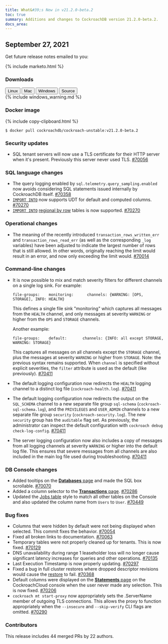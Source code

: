 ```yaml
---
title: What&#39;s New in v21.2.0-beta.2
toc: true
summary: Additions and changes to CockroachDB version 21.2.0-beta.2.
docs_area: 
---
```


## September 27, 2021

Get future release notes emailed to you:

{% include marketo.html %}

### Downloads

<div id="os-tabs" class="filters clearfix">
    <a href="https://binaries.cockroachdb.com/cockroach-v21.2.0-beta.2.linux-amd64.tgz"><button id="linux" class="filter-button" data-scope="linux" data-eventcategory="linux-binary-release-notes">Linux</button></a>
    <a href="https://binaries.cockroachdb.com/cockroach-v21.2.0-beta.2.darwin-10.9-amd64.tgz"><button id="mac" class="filter-button" data-scope="mac" data-eventcategory="mac-binary-release-notes">Mac</button></a>
    <a href="https://binaries.cockroachdb.com/cockroach-v21.2.0-beta.2.windows-6.2-amd64.zip"><button id="windows" class="filter-button" data-scope="windows" data-eventcategory="windows-binary-release-notes">Windows</button></a>
    <a href="https://binaries.cockroachdb.com/cockroach-v21.2.0-beta.2.src.tgz"><button id="source" class="filter-button" data-scope="source" data-eventcategory="source-release-notes">Source</button></a>
</div>

<section class="filter-content" data-scope="windows">
{% include windows_warning.md %}
</section>

### Docker image

{% include copy-clipboard.html %}
~~~shell
$ docker pull cockroachdb/cockroach-unstable:v21.2.0-beta.2
~~~

### Security updates

- SQL tenant servers will now use a TLS certificate for their HTTP server when it's present. Previously this server never used TLS. [#70056][#70056]

### SQL language changes

- The query logging enabled by `sql.telemetry.query_sampling.enabled` now avoids considering SQL statements issued internally by CockroachDB itself. [#70358][#70358]
- [`IMPORT INTO`](../v21.2/import-into.html) now supports UDT for default and computed columns. [#70270][#70270]
- [`IMPORT INTO`](../v21.2/import-into.html) [regional by row](../v21.2/multiregion-overview.html#regional-by-row-tables) tables is now supported. [#70270][#70270]

### Operational changes

- The meaning of the recently introduced `transaction_rows_written_err` and `transaction_rows_read_err` (as well as the corresponding `_log` variables) have been adjusted to indicate the largest number of rows that is still allowed. In other words, originally reaching the limit would result in an error, and now only exceeding the limit would. [#70014][#70014]

### Command-line changes

- It is now possible to mix and match severity filters for different channels on a single log sink. For example:

    ~~~
    file-groups:    monitoring:      channels: {WARNING: [OPS, STORAGE], INFO: HEALTH}
    ~~~

    This defines a single file sink "monitoring" which captures all messages from the `HEALTH` channel, and only messages at severity `WARNING` or higher from the `OPS` and `STORAGE` channels.

    Another example:

    ~~~
    file-groups:    default:       channels: {INFO: all except STORAGE, WARNING: STORAGE}
    ~~~

    This captures all messages on all channels except the `STORAGE` channel, plus the messages at severity `WARNING` or higher from `STORAGE`.  Note: the previous syntax remains supported. When `channel` is specified without explicit severities, the `filter` attribute is used as the default (like previously). [#70411][#70411]

- The default logging configuration now redirects the `HEALTH` logging channel to a distinct log file (`cockroach-health.log`). [#70411][#70411]
- The default logging configuration now redirects the output on the `SQL_SCHEMA` channel to a new separate file group `sql-schema` (`cockroach-sql-schema.log`), and the `PRIVILEGES` and `USER_ADMIN` channels to a new separate file group `security` (`cockroach-security.log`). The new `security` group has the `auditable` flag set. As previously, the administrator can inspect the default configuration with `cockroach debug check-log-config`. [#70411][#70411]
- The server logging configuration now also includes a copy of messages from all logging channels at severity `WARNING` or higher into the default log file. This ensures that severe messages from all channels are also included in the main log file used during troubleshooting. [#70411][#70411]

### DB Console changes

- Added tooltips on the [**Databases** page](../v21.2/ui-databases-page.html) and made the SQL box scrollable. [#70070][#70070]
- Added a column selector to the [**Transactions** page](../v21.2/ui-transactions-page.html). [#70286][#70286]
- Updated the [Jobs table](../v21.2/ui-jobs-page.html#jobs-list) style to match all other tables on the Console and also updated the column name from `Users` to `User`. [#70449][#70449]

### Bug fixes

- Columns that were hidden by default were not being displayed when selected. This commit fixes the behavior. [#70054][#70054]
- Fixed all broken links to documentation. [#70063][#70063]
- Temporary tables were not properly cleaned up for tenants. This is now fixed. [#70129][#70129]
- DNS unavailability during range 1 leaseholder loss will no longer cause significant latency increases for queries and other operations. [#70135][#70135]
- Last Execution Timestamp is now properly updating. [#70297][#70297]
- Fixed a bug in full cluster restores where dropped descriptor revisions would cause the [restore](../v21.2/restore.html) to fail. [#70368][#70368]
- Default columns were displayed on the [**Statements** page](../cockroachcloud/statements-page.html) on the CockroachCloud console when the user never made any selection. This is now fixed. [#70206][#70206]
- `cockroach mt start-proxy` now appropriately sets the .ServerName member of outgoing TLS connections. This allows the proxy to function appropriately when the `--insecure` and `--skip-verify` CLI flags are omitted. [#70290][#70290]

### Contributors

This release includes 44 merged PRs by 22 authors.

[#70014]: https://github.com/cockroachdb/cockroach/pull/70014
[#70054]: https://github.com/cockroachdb/cockroach/pull/70054
[#70056]: https://github.com/cockroachdb/cockroach/pull/70056
[#70063]: https://github.com/cockroachdb/cockroach/pull/70063
[#70070]: https://github.com/cockroachdb/cockroach/pull/70070
[#70129]: https://github.com/cockroachdb/cockroach/pull/70129
[#70135]: https://github.com/cockroachdb/cockroach/pull/70135
[#70206]: https://github.com/cockroachdb/cockroach/pull/70206
[#70270]: https://github.com/cockroachdb/cockroach/pull/70270
[#70286]: https://github.com/cockroachdb/cockroach/pull/70286
[#70290]: https://github.com/cockroachdb/cockroach/pull/70290
[#70297]: https://github.com/cockroachdb/cockroach/pull/70297
[#70341]: https://github.com/cockroachdb/cockroach/pull/70341
[#70358]: https://github.com/cockroachdb/cockroach/pull/70358
[#70368]: https://github.com/cockroachdb/cockroach/pull/70368
[#70411]: https://github.com/cockroachdb/cockroach/pull/70411
[#70449]: https://github.com/cockroachdb/cockroach/pull/70449
